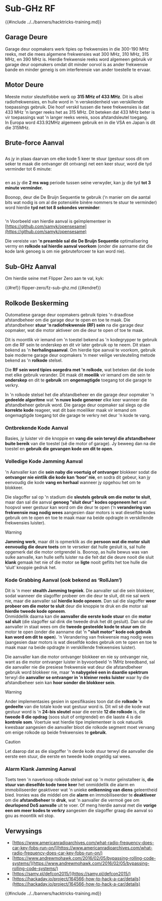 # Sub-GHz RF

{{#include ../../banners/hacktricks-training.md}}

## Garage Deure

Garage deur oopmakers werk tipies op frekwensies in die 300-190 MHz reeks, met die mees algemene frekwensies wat 300 MHz, 310 MHz, 315 MHz, en 390 MHz is. Hierdie frekwensie reeks word algemeen gebruik vir garage deur oopmakers omdat dit minder oorvol is as ander frekwensie bande en minder geneig is om interferensie van ander toestelle te ervaar.

## Motor Deure

Meeste motor sleutelfobbe werk op **315 MHz of 433 MHz**. Dit is albei radiofrekwensies, en hulle word in 'n verskeidenheid van verskillende toepassings gebruik. Die hoof verskil tussen die twee frekwensies is dat 433 MHz 'n langer reeks het as 315 MHz. Dit beteken dat 433 MHz beter is vir toepassings wat 'n langer reeks vereis, soos afstandsleutel toegang.\
In Europa word 433.92MHz algemeen gebruik en in die VSA en Japan is dit die 315MHz.

## **Brute-force Aanval**

<figure><img src="../../images/image (1084).png" alt=""><figcaption></figcaption></figure>

As jy in plaas daarvan om elke kode 5 keer te stuur (gestuur soos dit om seker te maak die ontvanger dit ontvang) net een keer stuur, word die tyd verminder tot 6 minute:

<figure><img src="../../images/image (622).png" alt=""><figcaption></figcaption></figure>

en as jy die **2 ms wag** periode tussen seine verwyder, kan jy die tyd **tot 3 minute verminder.**

Boonop, deur die De Bruijn Sequentie te gebruik (‘n manier om die aantal bits wat nodig is om al die potensiële binêre nommers te stuur te verminder) word hierdie **tyd net tot 8 sekondes verminder**:

<figure><img src="../../images/image (583).png" alt=""><figcaption></figcaption></figure>

'n Voorbeeld van hierdie aanval is geïmplementeer in [https://github.com/samyk/opensesame](https://github.com/samyk/opensesame)

Die vereiste van **'n preamble sal die De Bruijn Sequentie** optimalisering vermy en **rolkode sal hierdie aanval voorkom** (onder die aanname dat die kode lank genoeg is om nie gebruteforceer te kan word nie).

## Sub-GHz Aanval

Om hierdie seine met Flipper Zero aan te val, kyk:

{{#ref}}
flipper-zero/fz-sub-ghz.md
{{#endref}}

## Rolkode Beskerming

Outomatiese garage deur oopmakers gebruik tipies 'n draadlose afstandbeheer om die garage deur te open en toe te maak. Die afstandbeheer **stuur 'n radiofrekwensie (RF) sein** na die garage deur oopmaker, wat die motor aktiveer om die deur te open of toe te maak.

Dit is moontlik vir iemand om 'n toestel bekend as 'n kodegrypper te gebruik om die RF sein te onderskep en dit vir later gebruik op te neem. Dit staan bekend as 'n **herhalingsaanval**. Om hierdie tipe aanval te voorkom, gebruik baie moderne garage deur oopmakers 'n meer veilige versleuteling metode bekend as 'n **rolkode** stelsel.

Die **RF sein word tipies oorgedra met 'n rolkode**, wat beteken dat die kode met elke gebruik verander. Dit maak dit **moeilik** vir iemand om die sein te **onderskep** en dit te **gebruik** om **ongemagtigde** toegang tot die garage te verkry.

In 'n rolkode stelsel het die afstandbeheer en die garage deur oopmaker 'n **gedeelde algoritme** wat **'n nuwe kode genereer** elke keer wanneer die afstandbeheer gebruik word. Die garage deur oopmaker sal slegs op die **korrekte kode** reageer, wat dit baie moeiliker maak vir iemand om ongemagtigde toegang tot die garage te verkry net deur 'n kode te vang.

### **Ontbrekende Kode Aanval**

Basies, jy luister vir die knoppie en **vang die sein terwyl die afstandbeheer buite bereik** van die toestel (sê die motor of garage). Jy beweeg dan na die toestel en **gebruik die gevangen kode om dit te open**.

### Volledige Kode Jamming Aanval

'n Aanvaller kan die **sein naby die voertuig of ontvanger** blokkeer sodat die **ontvanger nie eintlik die kode kan ‘hoor’ nie**, en sodra dit gebeur, kan jy eenvoudig die kode **vang en herhaal** wanneer jy opgehou het om te blokkeer.

Die slagoffer sal op 'n stadium die **sleutels gebruik om die motor te sluit**, maar dan sal die aanval **genoeg "sluit deur" kodes opgeneem het** wat hoopvol weer gestuur kan word om die deur te open (‘n **verandering van frekwensie mag nodig wees** aangesien daar motors is wat dieselfde kodes gebruik om te open en toe te maak maar na beide opdragte in verskillende frekwensies luister).

> [!WARNING]
> **Jamming werk**, maar dit is opmerklik as die **persoon wat die motor sluit eenvoudig die deure toets** om te verseker dat hulle gesluit is, sal hulle opgemerk dat die motor ontgrendel is. Boonop, as hulle bewus was van sulke aanvalle, kan hulle selfs luister na die feit dat die deure nooit die sluit **klank** gemaak het nie of die motor se **ligte** nooit geflits het toe hulle die ‘sluit’ knoppie gedruk het.

### **Kode Grabbing Aanval (ook bekend as ‘RollJam’)**

Dit is 'n meer **stealth Jamming tegniek**. Die aanvaller sal die sein blokkeer, sodat wanneer die slagoffer probeer om die deur te sluit, dit nie sal werk nie, maar die aanvaller sal **hierdie kode opneem**. Dan sal die slagoffer **weer probeer om die motor te sluit** deur die knoppie te druk en die motor sal **hierdie tweede kode opneem**.\
Onmiddellik daarna kan die **aanvaller die eerste kode stuur** en die **motor sal sluit** (die slagoffer sal dink die tweede druk het dit gesluit). Dan sal die aanvaller in staat wees om die **tweede gesteelde kode te stuur om** die motor te open (onder die aanname dat 'n **"sluit motor" kode ook gebruik kan word om dit te open**). 'n Verandering van frekwensie mag nodig wees (aangesien daar motors is wat dieselfde kodes gebruik om te open en toe te maak maar na beide opdragte in verskillende frekwensies luister).

Die aanvaller kan die motor ontvanger blokkeer en nie sy ontvanger nie, want as die motor ontvanger luister in byvoorbeeld 'n 1MHz breedband, sal die aanvaller nie die presiese frekwensie wat deur die afstandbeheer gebruik word blokkeer nie, maar **'n nabygeleë een in daardie spektrum** terwyl die **aanvaller se ontvanger in 'n kleiner reeks luister** waar hy die afstandbeheer sein kan **hoor sonder die blokkeer sein**.

> [!WARNING]
> Ander implementasies gesien in spesifikasies toon dat die **rolkode 'n gedeelte** van die totale kode wat gestuur word is. Dit wil sê die kode wat gestuur word is 'n **24-bis sleutel** waar die eerste **12 die rolkode** is, die **tweede 8 die opdrag** (soos sluit of ontgrendel) en die laaste 4 is die **kontrole som**. Voertuie wat hierdie tipe implementeer is ook natuurlik kwesbaar aangesien die aanvaller bloot die rolkode segment moet vervang om enige rolkode op beide frekwensies te **gebruik**.

> [!CAUTION]
> Let daarop dat as die slagoffer 'n derde kode stuur terwyl die aanvaller die eerste een stuur, die eerste en tweede kode ongeldig sal wees.

### Alarm Klank Jamming Aanval

Toets teen 'n naverkoop rolkode stelsel wat op 'n motor geïnstalleer is, **die stuur van dieselfde kode twee keer** het onmiddellik die alarm en immobiliseerder geaktiveer wat 'n unieke **ontkenning van diens** geleentheid bied. Ironies was die middel om die **alarm** en immobiliseerder te **deaktiveer** om die **afstandbeheer** te **druk**, wat 'n aanvaller die vermoë gee om **deurlopend DoS aanvalle** uit te voer. Of meng hierdie aanval met die **vorige een om meer kodes te verkry** aangesien die slagoffer graag die aanval so gou as moontlik wil stop.

## Verwysings

- [https://www.americanradioarchives.com/what-radio-frequency-does-car-key-fobs-run-on/](https://www.americanradioarchives.com/what-radio-frequency-does-car-key-fobs-run-on/)
- [https://www.andrewmohawk.com/2016/02/05/bypassing-rolling-code-systems/](https://www.andrewmohawk.com/2016/02/05/bypassing-rolling-code-systems/)
- [https://samy.pl/defcon2015/](https://samy.pl/defcon2015/)
- [https://hackaday.io/project/164566-how-to-hack-a-car/details](https://hackaday.io/project/164566-how-to-hack-a-car/details)

{{#include ../../banners/hacktricks-training.md}}
